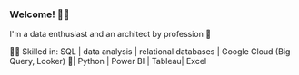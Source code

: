 ### Welcome! 👋🏻


I'm a data enthusiast and an architect by profession 📏

💪🏻 Skilled in:
SQL | data analysis | relational databases | Google Cloud (Big Query, Looker) 💭| Python | Power BI | Tableau| Excel 


